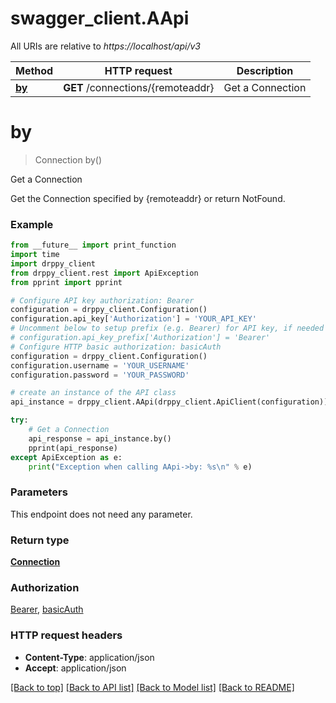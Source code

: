 # swagger_client.AApi

All URIs are relative to *https://localhost/api/v3*

Method | HTTP request | Description
------------- | ------------- | -------------
[**by**](AApi.md#by) | **GET** /connections/{remoteaddr} | Get a Connection


# **by**
> Connection by()

Get a Connection

Get the Connection specified by {remoteaddr} or return NotFound.

### Example

```python
from __future__ import print_function
import time
import drppy_client
from drppy_client.rest import ApiException
from pprint import pprint

# Configure API key authorization: Bearer
configuration = drppy_client.Configuration()
configuration.api_key['Authorization'] = 'YOUR_API_KEY'
# Uncomment below to setup prefix (e.g. Bearer) for API key, if needed
# configuration.api_key_prefix['Authorization'] = 'Bearer'
# Configure HTTP basic authorization: basicAuth
configuration = drppy_client.Configuration()
configuration.username = 'YOUR_USERNAME'
configuration.password = 'YOUR_PASSWORD'

# create an instance of the API class
api_instance = drppy_client.AApi(drppy_client.ApiClient(configuration))

try:
    # Get a Connection
    api_response = api_instance.by()
    pprint(api_response)
except ApiException as e:
    print("Exception when calling AApi->by: %s\n" % e)
```

### Parameters
This endpoint does not need any parameter.

### Return type

[**Connection**](Connection.md)

### Authorization

[Bearer](../README.md#Bearer), [basicAuth](../README.md#basicAuth)

### HTTP request headers

 - **Content-Type**: application/json
 - **Accept**: application/json

[[Back to top]](#) [[Back to API list]](../README.md#documentation-for-api-endpoints) [[Back to Model list]](../README.md#documentation-for-models) [[Back to README]](../README.md)

